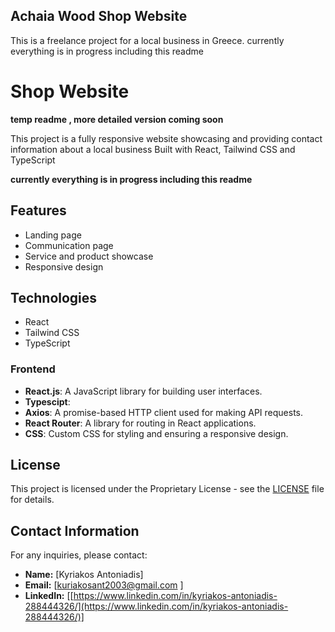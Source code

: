 ## Achaia Wood Shop Website

This is a freelance project for a local business in Greece. 
currently everything is in progress including this readme


# Shop Website 

[](https://github.com/kuriakosant/achaia-wood-shop-website-react#shop-website)

**temp readme , more detailed version coming soon**

This project is a fully responsive website showcasing and providing contact information about a local business Built with React, Tailwind CSS and TypeScript

**currently everything is in progress including this readme**

## Features

[](https://github.com/kuriakosant/achaia-wood-shop-website-react#features)

-   Landing page
-   Communication page
-   Service and product showcase
-   Responsive design

## Technologies

[](https://github.com/kuriakosant/achaia-wood-shop-website-react#technologies)

-   React
-   Tailwind CSS
-   TypeScript

### Frontend

[](https://github.com/kuriakosant/achaia-wood-shop-website-react#frontend)

-   **React.js**: A JavaScript library for building user interfaces.
-   **Typescipt**:
-   **Axios**: A promise-based HTTP client used for making API requests.
-   **React Router**: A library for routing in React applications.
-   **CSS**: Custom CSS for styling and ensuring a responsive design.

## License

[](https://github.com/kuriakosant/achaia-wood-shop-website-react#license)

This project is licensed under the Proprietary License - see the  [LICENSE](https://github.com/kuriakosant/achaia-wood-shop-website-react/blob/main/LICENSE)  file for details.

## Contact Information

[](https://github.com/kuriakosant/achaia-wood-shop-website-react#contact-information)

For any inquiries, please contact:

-   **Name:**  [Kyriakos Antoniadis]
-   **Email:**  [[kuriakosant2003@gmail.com](mailto:kuriakosant2003@gmail.com)  ]
-   **LinkedIn:**  [[https://www.linkedin.com/in/kyriakos-antoniadis-288444326/](https://www.linkedin.com/in/kyriakos-antoniadis-288444326/)]